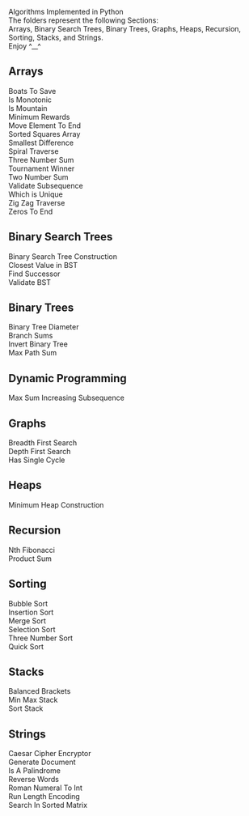 Algorithms Implemented in Python  
The folders represent the following Sections:  
Arrays, Binary Search Trees, Binary Trees, Graphs, Heaps, Recursion, Sorting, Stacks, and Strings.  
Enjoy ^__^  

## Arrays  
Boats To Save  
Is Monotonic  
Is Mountain  
Minimum Rewards  
Move Element To End  
Sorted Squares Array  
Smallest Difference  
Spiral Traverse  
Three Number Sum  
Tournament Winner  
Two Number Sum  
Validate Subsequence  
Which is Unique  
Zig Zag Traverse    
Zeros To End  

## Binary Search Trees  
Binary Search Tree Construction  
Closest Value in BST   
Find Successor  
Validate BST  

## Binary Trees  
Binary Tree Diameter  
Branch Sums  
Invert Binary Tree  
Max Path Sum  

## Dynamic Programming  
Max Sum Increasing Subsequence  

## Graphs  
Breadth First Search  
Depth First Search  
Has Single Cycle  

## Heaps  
Minimum Heap Construction  

## Recursion  
Nth Fibonacci  
Product Sum  

## Sorting  
Bubble Sort  
Insertion Sort  
Merge Sort   
Selection Sort  
Three Number Sort  
Quick Sort  

## Stacks  
Balanced Brackets  
Min Max Stack  
Sort Stack  

## Strings  
Caesar Cipher Encryptor  
Generate Document  
Is A Palindrome  
Reverse Words  
Roman Numeral To Int  
Run Length Encoding  
Search In Sorted Matrix  


